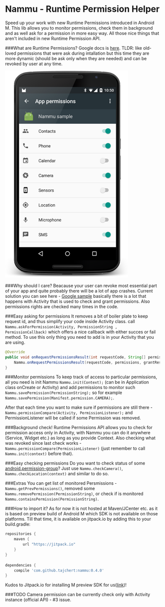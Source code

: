 Nammu - Runtime Permission Helper
=======

Speed up your work with new Runtime Permissions introduced in Android M. This lib allows you to monitor permissions, check them in background and as well ask for a permission in more easy way. All those nice things that aren't included in new Runtime Permission API.

###What are Runtime Permissions?
Google docs is [here](https://developer.android.com/preview/features/runtime-permissions.html).
TLDR: like old-loved permissions that were ask during intallation but this time they are more dynamic (should be ask only when they are needed) and can be revoked by user at any time.

<img src="image/screenshot.png" width="400" height="672" alt="Source of all evil"/>

###Why should I care?
Beacause your user can revoke most essential part of your app and quite probably there will be a lot of app crashes.
Current solution you can see here - [Google sample](https://github.com/googlesamples/android-RuntimePermissions) basically there is a lot that happens with Activity that is used to check and grant permissions. Also permissions rights are checked many times in the code.

###Easy asking for permissions
It removes a bit of boiler plate to keep request id, and thus simplify your code inside Activity class.
call `Nammu.askForPermission(Activity, PermissionString , PermissionCallback)` which offers a nice callback with either succes or fail method. To use this only thing you need to add is in your Activity that you are using.

```java
@Override
public void onRequestPermissionsResult(int requestCode, String[] permissions, int[] grantResults) {
    Nammu.onRequestPermissionsResult(requestCode, permissions, grantResults);
}
```

###Monitor permissions
To keep track of access to particular permissions, all you need is init Nammu `Nammu.init(Context);` (can be in Application class onCreate or Activity) and add permissions to monitor such `Nammu.savePermission(PermissionString);` so for example `Nammu.savePermission(Manifest.permission.CAMERA);`.

After that each time you want to make sure if permissions are still there - `Nammu.permissionCompare(Activity, PermissionListener);` and PermissionListener will be called if some Permission was removed.

###Background check!
Runtime Permissions API allows you to check for permission access only in Activity, with Nammu you can do it anywhere (Service, Widget etc.) as long as you provide Context. Also checking what was revoked since last check works - ` Nammu.permissionCompare(PermissionListener)` (just remember to call `Nammu.init(context)` before that).

###Easy checking permissions
Do you want to check status of some [android.permission-group](https://developer.android.com/preview/features/runtime-permissions.html#permission-groups)? Just use `Nammu.checkCamera()`, `Nammu.checkLocation(context)` and similar to do so.

###Extras
You can get list of monitored Persmissions -`Nammu.getPrevPermissions()`, removed some `Nammu.removePermission(PermissionString)`, or check if is monitored `Nammu.containsPermission(PermissionString)`.

###How to import it?
As for now it is not hosted at Maven/JCenter etc. as it is based on preview build of Android M which SDK is not available on those platforms. Till that time, it is available on jitpack.io by adding this to your build.gradle:

```groovy
repositories {
    maven {
        url "https://jitpack.io"
    }
}

dependencies {
    compile 'com.github.tajchert:nammu:0.4.0'
}
```
Kudos to Jitpack.io for installing M preview SDK for us([link](https://github.com/tajchert/Nammu/pull/1))!

###TODO
Camera permission can be currently check only with Activity instance (official API) - #3 issue.
